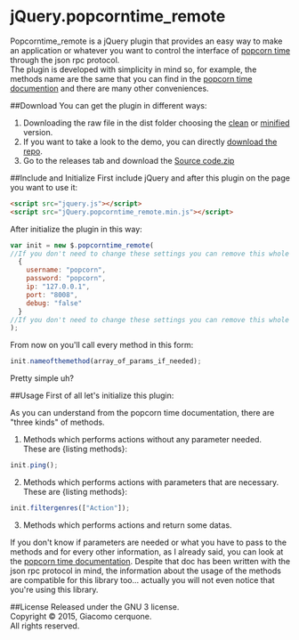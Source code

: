 # jQuery.popcorntime_remote
Popcorntime_remote is a jQuery plugin that provides an easy way to make an application or whatever you want to control the interface of [popcorn time](http://www.google.it) through the json rpc protocol.<br>
The plugin is developed with simplicity in mind so, for example, the methods name are the same that you can find in the [popcorn time documention](https://git.popcorntime.io/popcorntime/desktop/blob/master/docs/json-rpc-api.md) and there are many other conveniences.

##Download
You can get the plugin in different ways:

1. Downloading the raw file in the dist folder choosing the [clean]() or [minified]() version.
2. If you want to take a look to the demo, you can directly [download the repo](https://github.com/giacomocerquone/jQuery.popcorntime_remote/archive/master.zip).
3. Go to the releases tab and download the [Source code.zip]()

##Include and Initialize
First include jQuery and after this plugin on the page you want to use it:
```html
<script src="jquery.js"></script>
<script src="jQuery.popcorntime_remote.min.js"></script>
```
After initialize the plugin in this way:
```javascript
var init = new $.popcorntime_remote(
//If you don't need to change these settings you can remove this whole part
  {
    username: "popcorn",
    password: "popcorn",
    ip: "127.0.0.1",
    port: "8008",
    debug: "false"
  }
//If you don't need to change these settings you can remove this whole part
);
```
From now on you'll call every method in this form:
```javascript
init.nameofthemethod(array_of_params_if_needed);
```
Pretty simple uh?

##Usage
First of all let's initialize this plugin:


As you can understand from the popcorn time documentation, there are "three kinds" of methods.

1. Methods which performs actions without any parameter needed.<br>
  These are {listing methods}:<br>
  ```javascript
  init.ping();
  ```
2. Methods which performs actions with parameters that are necessary.<br>
  These are {listing methods}:<br>
  ```javascript
  init.filtergenres(["Action"]);
  ```
3. Methods which performs actions and return some datas.


If you don't know if parameters are needed or what you have to pass to the methods and for every other information, as I already said, you can look at the [popcorn time documentation](https://git.popcorntime.io/popcorntime/desktop/blob/master/docs/json-rpc-api.md). Despite that doc has been written with the json rpc protocol in mind, the information about the usage of the methods are compatible for this library too... actually you will not even notice that you're using this library.

##License
Released under the GNU 3 license.<br>
Copyright © 2015, Giacomo cerquone.<br>
All rights reserved.
